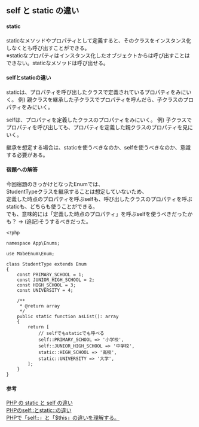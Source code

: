 ## self と static の違い

#### static
staticなメソッドやプロパティとして定義すると、そのクラスをインスタンス化しなくとも呼び出すことができる。  
※staticなプロパティはインスタンス化したオブジェクトからは呼び出すことはできない。staticなメソッドは呼び出せる。  

####  selfとstaticの違い
staticは、プロパティを呼び出したクラスで定義されているプロパティをみにいく。
例) 親クラスを継承した子クラスでプロパティを呼んだら、子クラスのプロパティをみにいく。

selfは、プロパティを定義したクラスのプロパティをみにいく。
例) 子クラスでプロパティを呼び出しても、プロパティを定義した親クラスのプロパティを見にいく。

継承を想定する場合は、staticを使うべきなのか、selfを使うべきなのか、意識する必要がある。  


#### 宿題への解答
今回宿題のきっかけとなったEnumでは、  
StudentTypeクラスを継承することは想定していないため、  
定義した時点のプロパティを呼ぶselfも、呼び出したクラスのプロパティを呼ぶstaticも、どちらも使うことができる。  
でも、意味的には「定義した時点のプロパティ」を呼ぶselfを使うべきだったかも？ → (追記)そうするべきだった。

```
<?php

namespace App\Enums;

use MabeEnum\Enum;

class StudentType extends Enum
{
    const PRIMARY_SCHOOL = 1;
    const JUNIOR_HIGH_SCHOOL = 2;
    const HIGH_SCHOOL = 3;
    const UNIVERSITY = 4;

    /**
     * @return array
     */
    public static function asList(): array
    {
        return [
            // selfでもstaticでも呼べる
            self::PRIMARY_SCHOOL => '小学校',
            self::JUNIOR_HIGH_SCHOOL => '中学校',
            static::HIGH_SCHOOL => '高校',
            static::UNIVERSITY => '大学',
        ];
    }
}
```

#### 参考
[PHP の static と self の違い](https://gotohayato.com/content/488)  
[PHPのself::とstatic::の違い](https://tohokuaiki.hateblo.jp/entry/2016/12/16/PHP%E3%81%AEself%3A%3A%E3%81%A8static%3A%3A%E3%81%AE%E9%81%95%E3%81%84)  
[PHPで「self::」と「$this」の違いを理解する。](http://note.onichannn.net/archives/648)  
